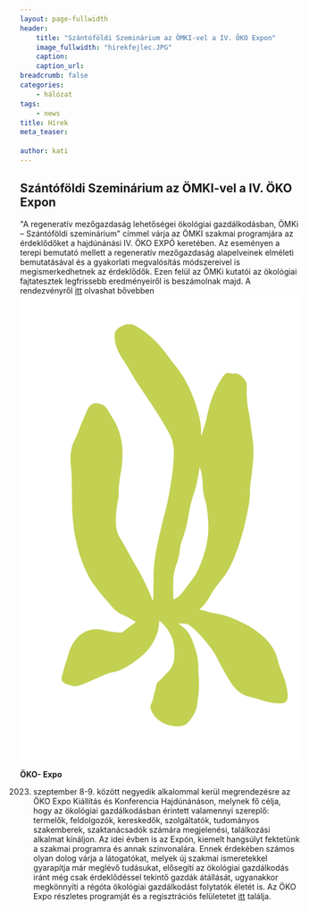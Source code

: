 ```yaml
---
layout: page-fullwidth
header: 
    title: "Szántóföldi Szeminárium az ÖMKI-vel a IV. ÖKO Expon"
    image_fullwidth: "hirekfejlec.JPG"
    caption:
    caption_url: 
breadcrumb: false
categories:
    - hálózat
tags:
    - news
title: Hírek
meta_teaser: 

author: kati
---
```

## Szántóföldi Szeminárium az ÖMKI-vel a IV. ÖKO Expon ##

"A regeneratív mezőgazdaság lehetőségei ökológiai gazdálkodásban, ÖMKi – Szántóföldi szeminárium" címmel várja az ÖMKI szakmai programjára az érdeklődőket a hajdúnánási IV. ÖKO EXPÓ keretében.
Az eseményen a terepi bemutató mellett a regeneratív mezőgazdaság alapelveinek elméleti bemutatásával és a gyakorlati megvalósítás módszereivel is megismerkedhetnek az érdeklődők. Ezen felül az ÖMKi kutatói az ökológiai fajtatesztek legfrissebb eredményeiről is beszámolnak majd.
A rendezvényről [itt](/https://www.biokutatas.hu/hu/event/show/a-regenerativ-mezogazdasag-lehetosegei-okologiai-gazdalkodasban)  olvashat bővebben
![kakas](/images/grafinoveny1.jpg#oldaltores)

**ÖKO- Expo** 

2023. szeptember 8-9. között negyedik alkalommal kerül megrendezésre az ÖKO Expo Kiállítás és Konferencia Hajdúnánáson, melynek fő célja, hogy az ökológiai gazdálkodásban érintett valamennyi szereplő: termelők, feldolgozók, kereskedők, szolgáltatók, tudományos szakemberek, szaktanácsadók számára megjelenési, találkozási alkalmat kínáljon.
Az idei évben is az Expón, kiemelt hangsúlyt fektetünk a szakmai programra és annak színvonalára. Ennek érdekében számos olyan dolog várja a látogatókat, melyek új szakmai ismeretekkel gyarapítja már meglévő tudásukat, elősegíti az ökológiai gazdálkodás iránt még csak érdeklődéssel tekintő gazdák átállását, ugyanakkor megkönnyíti a régóta ökológiai gazdálkodást folytatók életét is.
Az ÖKO Expo részletes programját és a regisztrációs felületetet [itt](https://www.nak.hu/okoexpo) találja.
